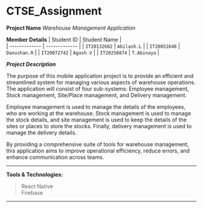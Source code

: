 # CTSE_Assignment

**Project Name** *Warehouse Management Application*

**Member Details**
| Student ID    | Student Name  |  
| ------------- | ------------- | 
| `IT20132682`  | `Abilash.L`   | 
| `IT20051648`  | `Danushan.R`  | 
| `IT20072742`  | `Agash.V`     |
| `IT20250874`  | `T.Abinaya`   |

***Project Description***

The purpose of this mobile application project is to provide an efficient and streamlined system for managing various aspects of warehouse operations. The application will consist of four sub-systems: Employee management, Stock management, Site/Place management, and Delivery management.

Employee management is used to manage the details of the employees, who are working at the warehouse. Stock management is used to manage the stock details, and site management is used to keep the details of the sites or places to store the stocks. Finally, delivery management is used to manage the delivery details. 

By providing a comprehensive suite of tools for warehouse management, this application aims to improve operational efficiency, reduce errors, and enhance communication across teams.


<hr>

**Tools & Technologies:**<br>
> React Native <br>
> Firebase
<hr>
